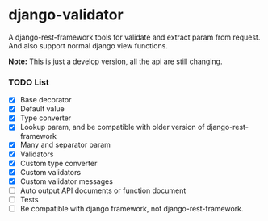 # django-validator

A django-rest-framework tools for validate and extract param from request.
And also support normal django view functions.

**Note:** This is just a develop version, all the api are still changing.

### TODO List

- [x] Base decorator
- [x] Default value
- [x] Type converter
- [x] Lookup param, and be compatible with older version of django-rest-framework
- [x] Many and separator param
- [x] Validators
- [x] Custom type converter
- [x] Custom validators
- [x] Custom validator messages
- [ ] Auto output API documents or function document
- [ ] Tests
- [ ] Be compatible with django framework, not django-rest-framework.